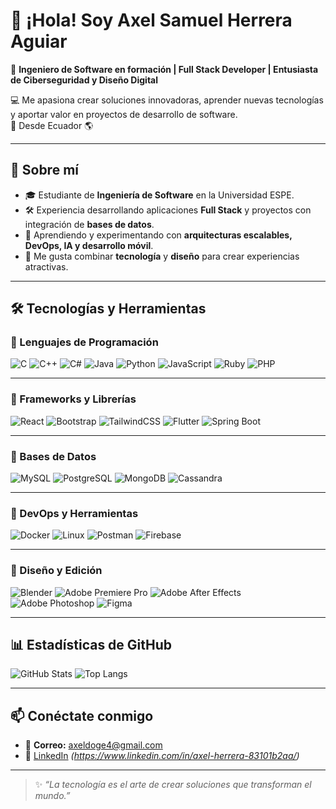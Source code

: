 # 👋 ¡Hola! Soy Axel Samuel Herrera Aguiar

🎯 **Ingeniero de Software en formación | Full Stack Developer | Entusiasta de Ciberseguridad y Diseño Digital**  

💻 Me apasiona crear soluciones innovadoras, aprender nuevas tecnologías y aportar valor en proyectos de desarrollo de software.  
📍 Desde Ecuador 🌎

---

## 🚀 Sobre mí
- 🎓 Estudiante de **Ingeniería de Software** en la Universidad ESPE.  
- 🛠️ Experiencia desarrollando aplicaciones **Full Stack** y proyectos con integración de **bases de datos**.  
- 🌱 Aprendiendo y experimentando con **arquitecturas escalables, DevOps, IA y desarrollo móvil**.  
- 🎨 Me gusta combinar **tecnología** y **diseño** para crear experiencias atractivas.  

---

## 🛠️ Tecnologías y Herramientas

### 🔹 Lenguajes de Programación
![C](https://img.shields.io/badge/C-A8B9CC?style=for-the-badge&logo=c&logoColor=white)
![C++](https://img.shields.io/badge/C++-00599C?style=for-the-badge&logo=cplusplus&logoColor=white)
![C#](https://img.shields.io/badge/C%23-239120?style=for-the-badge&logo=csharp&logoColor=white)
![Java](https://img.shields.io/badge/Java-007396?style=for-the-badge&logo=java&logoColor=white)
![Python](https://img.shields.io/badge/Python-3776AB?style=for-the-badge&logo=python&logoColor=white)
![JavaScript](https://img.shields.io/badge/JavaScript-F7DF1E?style=for-the-badge&logo=javascript&logoColor=black)
![Ruby](https://img.shields.io/badge/Ruby-CC342D?style=for-the-badge&logo=ruby&logoColor=white)
![PHP](https://img.shields.io/badge/PHP-777BB4?style=for-the-badge&logo=php&logoColor=white)

---

### 🔹 Frameworks y Librerías
![React](https://img.shields.io/badge/React-61DAFB?style=for-the-badge&logo=react&logoColor=black)
![Bootstrap](https://img.shields.io/badge/Bootstrap-7952B3?style=for-the-badge&logo=bootstrap&logoColor=white)
![TailwindCSS](https://img.shields.io/badge/TailwindCSS-38B2AC?style=for-the-badge&logo=tailwind-css&logoColor=white)
![Flutter](https://img.shields.io/badge/Flutter-02569B?style=for-the-badge&logo=flutter&logoColor=white)
![Spring Boot](https://img.shields.io/badge/Spring%20Boot-6DB33F?style=for-the-badge&logo=springboot&logoColor=white)

---

### 🔹 Bases de Datos
![MySQL](https://img.shields.io/badge/MySQL-4479A1?style=for-the-badge&logo=mysql&logoColor=white)
![PostgreSQL](https://img.shields.io/badge/PostgreSQL-316192?style=for-the-badge&logo=postgresql&logoColor=white)
![MongoDB](https://img.shields.io/badge/MongoDB-4EA94B?style=for-the-badge&logo=mongodb&logoColor=white)
![Cassandra](https://img.shields.io/badge/Cassandra-1287B1?style=for-the-badge&logo=apache-cassandra&logoColor=white)

---

### 🔹 DevOps y Herramientas
![Docker](https://img.shields.io/badge/Docker-2496ED?style=for-the-badge&logo=docker&logoColor=white)
![Linux](https://img.shields.io/badge/Linux-FCC624?style=for-the-badge&logo=linux&logoColor=black)
![Postman](https://img.shields.io/badge/Postman-FF6C37?style=for-the-badge&logo=postman&logoColor=white)
![Firebase](https://img.shields.io/badge/Firebase-FFCA28?style=for-the-badge&logo=firebase&logoColor=black)

---

### 🔹 Diseño y Edición
![Blender](https://img.shields.io/badge/Blender-F5792A?style=for-the-badge&logo=blender&logoColor=white)
![Adobe Premiere Pro](https://img.shields.io/badge/Adobe%20Premiere%20Pro-9999FF?style=for-the-badge&logo=adobepremierepro&logoColor=white)
![Adobe After Effects](https://img.shields.io/badge/Adobe%20After%20Effects-9999FF?style=for-the-badge&logo=adobeaftereffects&logoColor=white)
![Adobe Photoshop](https://img.shields.io/badge/Adobe%20Photoshop-31A8FF?style=for-the-badge&logo=adobephotoshop&logoColor=white)
![Figma](https://img.shields.io/badge/Figma-F24E1E?style=for-the-badge&logo=figma&logoColor=white)

---

## 📊 Estadísticas de GitHub

![GitHub Stats](https://github-readme-stats.vercel.app/api?username=axelherrera4&show_icons=true&theme=tokyonight)
![Top Langs](https://github-readme-stats.vercel.app/api/top-langs/?username=axelherrera4&layout=compact&theme=tokyonight)

---

## 📫 Conéctate conmigo
- 📧 **Correo:** axeldoge4@gmail.com  
- 💼 [LinkedIn]([https://www.linkedin.com](https://www.linkedin.com/in/axel-herrera-83101b2aa/)) *(https://www.linkedin.com/in/axel-herrera-83101b2aa/)* 

---

> ✨ *“La tecnología es el arte de crear soluciones que transforman el mundo.”*
